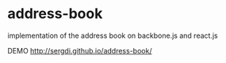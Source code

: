# address-book

implementation of the address book on backbone.js and react.js

DEMO
http://sergdi.github.io/address-book/

